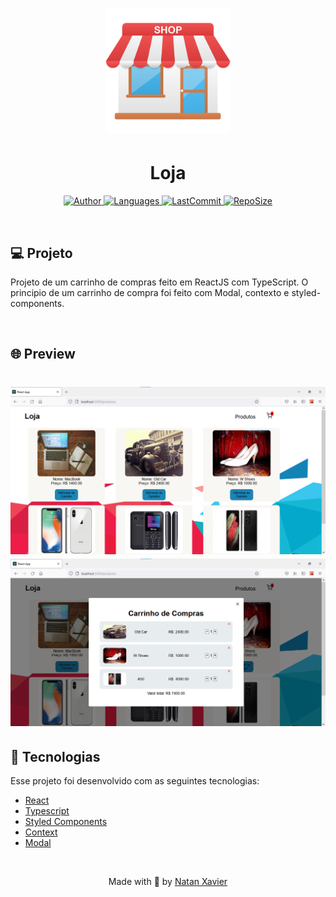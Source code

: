 <h1 align="center">
  <img alt="Barber" title="#delicinha" src="github/logo.png" width="200px"/>
</h1>

<h1 align="center">Loja</h1>

<p align="center">
  <a href="https://github.com/nataxaa">
    <img alt="Author" src="https://img.shields.io/badge/author-nataxaa-33A1F2?style=flat-square">
  </a>

  <a href="#">
    <img alt="Languages" src="https://img.shields.io/github/languages/count/nataxaa/Loja-reactjs?color=33A1F2&style=flat-square">
  </a>

  <a href="https://github.com/nataxaa/BarberShop/commits/master">
    <img alt="LastCommit" src="https://img.shields.io/github/last-commit/nataxaa/Loja-reactjs?color=33A1F2&style=flat-square">
  </a>

  <a href="#">
    <img alt="RepoSize" src="https://img.shields.io/github/repo-size/nataxaa/Loja-reactjs?color=33A1F2&style=flat-square">
  </a>

</p>

<br />

## 💻 Projeto

Projeto de um carrinho de compras feito em ReactJS com TypeScript. O principio de um carrinho
de compra foi feito com Modal, contexto e styled-components. 

<br />

## 🌐 Preview

<h1 align="center">
    <img src="github/loja.png" width="600px"/>
    <img src="github/loja2.png" width="600px"/>
</h1>

## 🚀 Tecnologias

Esse projeto foi desenvolvido com as seguintes tecnologias:

- [React](https://reactjs.org)
- [Typescript](https://www.typescriptlang.org/)
- [Styled Components](https://styled-components.com/)
- [Context](https://pt-br.reactjs.org/docs/context.html)
- [Modal](https://www.npmjs.com/package/react-modal)


<br />



<p align="center">
  Made with 💙 by <a href="https://www.linkedin.com/in/natan-xavier-a266a0228/"> Natan Xavier </a>
</p>
